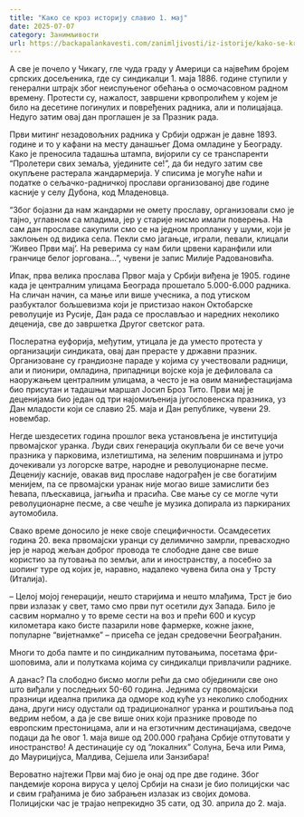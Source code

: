 ```yaml
---
title: "Како се кроз историју славио 1. мај"
date: 2025-07-07
category: Занимљивости
url: https://backapalankavesti.com/zanimljivosti/iz-istorije/kako-se-kroz-istoriju-slavio-1-maj/
---
```


А све је почело у Чикагу, гле чуда граду у Америци са највећим бројем српских досељеника, где су синдикалци 1. маја 1886. године ступили у генерални штрајк због неиспуњеног обећања о осмочасовном радном времену. Протести су, нажалост, завршени крвопролићем у којем је било на десетине погинулих и повређених радника, али и полицајаца. Недуго затим овај дан проглашен је за Празник рада.

Први митинг незадовољних радника у Србији одржан је давне 1893. године и то у кафани на месту данашњег Дома омладине у Београду. Како је преносила тадашња штампа, вијорили су се транспаренти “Пролетери свих земаља, уједините се!”, да би недуго затим све окупљене растерала жандармерија. У списима је могуће наћи и податке о сељачко-радничкој прослави организованој две године касније у селу Дубона, код Младеновца.

“Због бојазни да нам жандарми не омету прославу, организовали смо је тајно, углавном са младима, јер у старије нисмо имали поверења. На сам дан прославе сакупили смо се на једном пропланку у шуми, који је заклоњен од видика села. Пекли смо јагањце, играли, певали, клицали ‘Живео Први мај’. На реверима су нам били црвени каранфили или гранчице белог јоргована…”, чувени је запис Милије Радовановића.

Ипак, прва велика прослава Првог маја у Србији виђена је 1905. године када је централним улицама Београда прошетало 5.000-6.000 радника. На сличан начин, са мање или више учесника, а под утиском разбукталог бољшевизма који је пристизао након Октобарске револуције из Русије, Дан рада се прослављао и наредних неколико деценија, све до завршетка Другог светског рата.

Послератна еуфорија, међутим, утицала је да уместо протеста у организацији синдиката, овај дан прерасте у државни празник. Организоване су грандиозне параде у којима су учествовали радници, али и пионири, омладина, припадници војске која је дефиловала са наоружањем централним улицама, а често је на овим манифестацијама био присутан и тадашњи маршал Јосип Броз Тито. Први мај је деценијама био један од три најомиљенија југословенска празника, уз Дан младости који се славио 25. маја и Дан републике, чувени 29. новембар.

Негде шездесетих година прошлог века установљена је институција првомајског уранка. Људи свих генерација окупљали би се вече уочи празника у парковима, излетиштима, на зеленим површинама и јутро дочекивали уз логорске ватре, народне и револуционарне песме. Деценију касније, овакав вид прославе надограђен је све богатијим менијем, па се првомајски уранак није могао више замислити без ћевапа, пљескавица, јагњића и прасића. Све мање су се могле чути револуционарне песме, а све чешће је музика допирала из паркираних аутомобила.

Свако време доносило је неке своје специфичности. Осамдесетих година 20. века првомајски уранци су делимично замрли, превасходно јер је народ жељан доброг провода те слободне дане све више користио за путовања по земљи, али и иностранству, а посебно за шопинг туре од којих је, наравно, надалеко чувена била она у Трсту (Италија).

– Целој мојој генерацији, нешто старијима и нешто млађима, Трст је био први излазак у свет, тамо смо први пут осетили дух Запада. Било је сасвим нормално у то време сести на воз и прећи 600 и кусур километара како бисте пазарили нове фармерке, кожне јакне, популарне “вијетнамке” – присећа се један средовечни Београђанин.

Многи то доба памте и по синдикалним путовањима, посетама фри-шоповима, али и полуткама којима су синдикалци привлачили раднике.

А данас? Па слободно бисмо могли рећи да смо објединили све оно што виђали у последњих 50-60 година. Једнима су првомајски празници идеална прилика да одморе код куће уз неколико слободних дана, други нису одустали од традиционалног уранка и роштиљања под ведрим небом, а да је све више оних који празнике проводе по европским престоницама, али и на егзотичним дестинацијама, сведоче подаци да ће овог 1. маја више од 200.000 грађана Србије отпутовати у иностранство! А дестинације су од “локалних” Солуна, Беча или Рима, до Маурицијуса, Малдива, Сејшела или Занзибара!

Вероватно најтежи Први мај био је онај од пре две године. Због пандемије корона вируса у целој Србији на снази је био полицијски час и свим грађанима је био забрањен излазак из својих домова. Полицијски час је трајао непрекидно 35 сати, од 30. априла до 2. маја.
